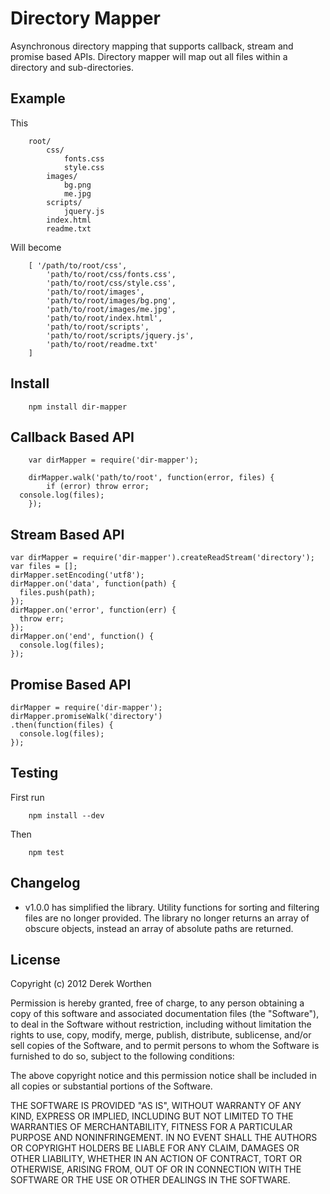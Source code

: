 # Directory Mapper

Asynchronous directory mapping that supports callback, stream and promise based APIs. Directory mapper will map out all files within a directory and sub-directories.

## Example

This
		
		root/
			css/
				fonts.css
				style.css
			images/
				bg.png
				me.jpg
			scripts/
				jquery.js
			index.html
			readme.txt

Will become 
		
		[ '/path/to/root/css',
			'path/to/root/css/fonts.css',
			'path/to/root/css/style.css',
			'path/to/root/images',
			'path/to/root/images/bg.png', 
			'path/to/root/images/me.jpg',
			'path/to/root/index.html',
			'path/to/root/scripts',
			'path/to/root/scripts/jquery.js',
			'path/to/root/readme.txt'
		]

## Install
		
		npm install dir-mapper

## Callback Based API

		var dirMapper = require('dir-mapper');

		dirMapper.walk('path/to/root', function(error, files) {
			if (error) throw error;
      console.log(files);
		});

## Stream Based API
	  	
    var dirMapper = require('dir-mapper').createReadStream('directory');
    var files = [];
    dirMapper.setEncoding('utf8');
    dirMapper.on('data', function(path) {
      files.push(path);
    });
    dirMapper.on('error', function(err) {
      throw err;
    });
    dirMapper.on('end', function() {
      console.log(files);
    });

## Promise Based API

    dirMapper = require('dir-mapper');
    dirMapper.promiseWalk('directory')
    .then(function(files) {
      console.log(files);
    });

## Testing

First run
		
		npm install --dev

Then
		
		npm test

## Changelog

- v1.0.0 has simplified the library. Utility functions for sorting and filtering files are no longer provided. The library no longer returns an array of obscure objects, instead an array of absolute paths are returned.

## License

Copyright (c) 2012 Derek Worthen

Permission is hereby granted, free of charge, to any person obtaining a copy of this software and associated documentation files (the "Software"), to deal in the Software without restriction, including without limitation the rights to use, copy, modify, merge, publish, distribute, sublicense, and/or sell copies of the Software, and to permit persons to whom the Software is furnished to do so, subject to the following conditions:

The above copyright notice and this permission notice shall be included in all copies or substantial portions of the Software.

THE SOFTWARE IS PROVIDED "AS IS", WITHOUT WARRANTY OF ANY KIND, EXPRESS OR IMPLIED, INCLUDING BUT NOT LIMITED TO THE WARRANTIES OF MERCHANTABILITY, FITNESS FOR A PARTICULAR PURPOSE AND NONINFRINGEMENT. IN NO EVENT SHALL THE AUTHORS OR COPYRIGHT HOLDERS BE LIABLE FOR ANY CLAIM, DAMAGES OR OTHER LIABILITY, WHETHER IN AN ACTION OF CONTRACT, TORT OR OTHERWISE, ARISING FROM, OUT OF OR IN CONNECTION WITH THE SOFTWARE OR THE USE OR OTHER DEALINGS IN THE SOFTWARE.
